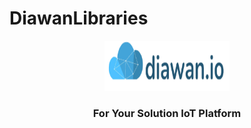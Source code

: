 # DiawanLibraries

<div align="center">
  <a href="https://github.com/github_username/repo_name">
    <img src="image/logo.png" alt="Logo" width="200" height="80">
  </a>
  
  <h3 align="center">For Your Solution IoT Platform</h3>
